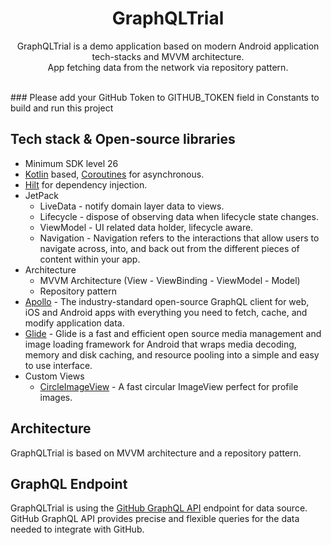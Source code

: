 <h1 align="center">GraphQLTrial</h1>

<p align="center">
GraphQLTrial is a demo application based on modern Android application tech-stacks and MVVM architecture.<br>App fetching data from the network via repository pattern.<br>
</p>
</br>
  ### Please add your GitHub Token to GITHUB_TOKEN field in Constants to build and run this project

## Tech stack & Open-source libraries
- Minimum SDK level 26
- [Kotlin](https://kotlinlang.org/) based, [Coroutines](https://github.com/Kotlin/kotlinx.coroutines)  for asynchronous.
- [Hilt](https://dagger.dev/hilt/) for dependency injection.
- JetPack
  - LiveData - notify domain layer data to views.
  - Lifecycle - dispose of observing data when lifecycle state changes.
  - ViewModel - UI related data holder, lifecycle aware.
  - Navigation - Navigation refers to the interactions that allow users to navigate across, into, and back out from the different pieces of content within your app.
- Architecture
  - MVVM Architecture (View - ViewBinding - ViewModel - Model)
  - Repository pattern
- [Apollo](https://www.apollographql.com/) - The industry-standard open-source GraphQL client for web, iOS and Android apps with everything you need to fetch, cache, and modify application data.
- [Glide](https://github.com/bumptech/glide) - Glide is a fast and efficient open source media management and image loading framework for Android that wraps media decoding, memory and disk caching, and resource pooling into a simple and easy to use interface.
- Custom Views
  - [CircleImageView](https://github.com/hdodenhof/CircleImageView) - A fast circular ImageView perfect for profile images.

## Architecture
GraphQLTrial is based on MVVM architecture and a repository pattern.

## GraphQL Endpoint

GraphQLTrial is using the [GitHub GraphQL API](https://docs.github.com/en/graphql/overview/about-the-graphql-api) endpoint for data source.<br>
GitHub GraphQL API provides precise and flexible queries for the data needed to integrate with GitHub.

